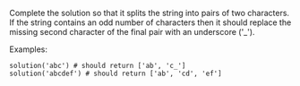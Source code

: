 Complete the solution so that it splits the string into pairs of two characters. If the string contains an odd number of characters then it should replace the missing second character of the final pair with an underscore ('_').

Examples:

```
solution('abc') # should return ['ab', 'c_']
solution('abcdef') # should return ['ab', 'cd', 'ef']
```

